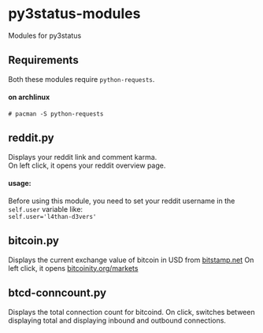 # py3status-modules

Modules for py3status

## Requirements

Both these modules require `python-requests`.

#### on archlinux
`# pacman -S python-requests`


## reddit.py
Displays your reddit link and comment karma.  
On left click, it opens your reddit overview page.

#### usage:
Before using this module, you need to set your reddit username in the `self.user` variable like:  
`self.user='l4than-d3vers'`

## bitcoin.py
Displays the current exchange value of bitcoin in USD from [bitstamp.net](https://www.bitstamp.net/)
On left click, it opens [bitcoinity.org/markets](http://bitcoinity.org/markets)

## btcd-conncount.py
Displays the total connection count for bitcoind.
On click, switches between displaying total and displaying inbound and outbound connections.
